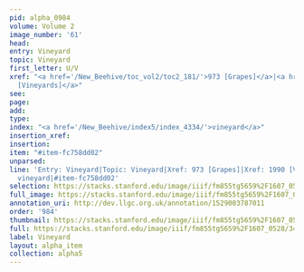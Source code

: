 ```yaml
---
pid: alpha_0984
volume: Volume 2
image_number: '61'
head: 
entry: Vineyard
topic: Vineyard
first_letter: U/V
xref: "<a href='/New_Beehive/toc_vol2/toc2_181/'>973 [Grapes]</a>|<a href='/New_Beehive/toc_vol2/toc2_364/'>1990
  [Vineyards]</a>"
see: 
page: 
add: 
type: 
index: "<a href='/New_Beehive/index5/index_4334/'>vineyard</a>"
insertion_xref: 
insertion: 
item: "#item-fc758dd02"
unparsed: 
line: 'Entry: Vineyard|Topic: Vineyard|Xref: 973 [Grapes]|Xref: 1990 [Vineyards]|Index:
  vineyard|#item-fc758dd02'
selection: https://stacks.stanford.edu/image/iiif/fm855tg5659%2F1607_0528/340,3871,2969,276/full/0/default.jpg
full_image: https://stacks.stanford.edu/image/iiif/fm855tg5659%2F1607_0528/full/full/0/default.jpg
annotation_uri: http://dev.llgc.org.uk/annotation/1529003787011
order: '984'
thumbnail: https://stacks.stanford.edu/image/iiif/fm855tg5659%2F1607_0528/340,3871,600,180/250,/0/default.jpg
full: https://stacks.stanford.edu/image/iiif/fm855tg5659%2F1607_0528/340,3871,2969,276/full/0/default.jpg
label: Vineyard
layout: alpha_item
collection: alpha5
---
```

